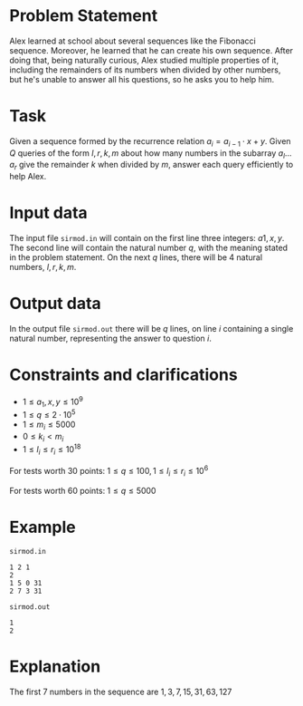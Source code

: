 
# Problem Statement
Alex learned at school about several sequences like the Fibonacci sequence. Moreover, he learned that he can create his own sequence. After doing that, being naturally curious, Alex studied multiple properties of it, including the remainders of its numbers when divided by other numbers, but he's unable to answer all his questions, so he asks you to help him.

# Task
Given a sequence formed by the recurrence relation $a_i=a_{i-1} \cdot x + y$. Given $Q$ queries of the form $l, r, k, m$ about how many numbers in the subarray $a_l \dots a_r$ give the remainder $k$ when divided by $m$, answer each query efficiently to help Alex.

# Input data
The input file `sirmod.in` will contain on the first line three integers: $a1, x, y$. The second line will contain the natural number $q$, with the meaning stated in the problem statement. On the next $q$ lines, there will be $4$ natural numbers, $l, r, k, m$.

# Output data
In the output file `sirmod.out` there will be $q$ lines, on line $i$ containing a single natural number, representing the answer to question $i$.

# Constraints and clarifications
* $1 \leq a_1,x,y \leq 10^9$
* $1 \leq q \leq 2 \cdot 10^5$
* $1 \leq m_i \leq 5000$
* $0 \leq k_i < m_i$
* $1 \leq l_i \leq r_i \leq 10^{18}$

For tests worth $30$ points: $1 \leq q \leq 100, 1 \leq l_i \leq r_i \leq 10^6$

For tests worth $60$ points: $1 \leq q \leq 5000$

# Example
`sirmod.in`
```
1 2 1
2
1 5 0 31
2 7 3 31
```

`sirmod.out`
```
1
2
```

# Explanation
The first $7$ numbers in the sequence are $1,3,7,15,31,63,127$
